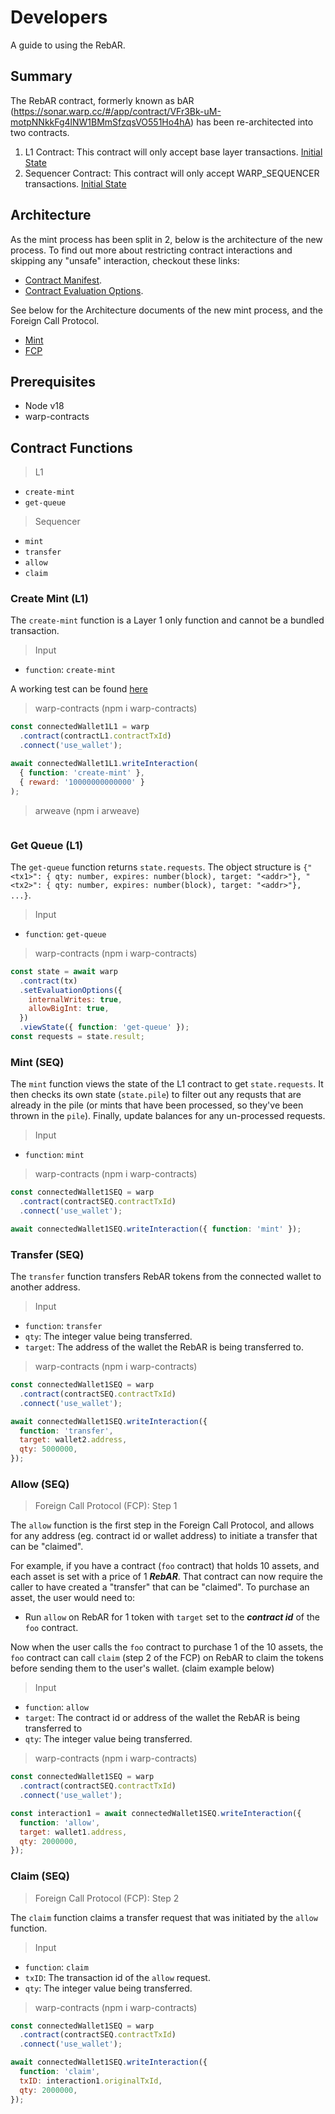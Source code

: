 # Developers

A guide to using the RebAR.

## Summary

The RebAR contract, formerly known as bAR (https://sonar.warp.cc/#/app/contract/VFr3Bk-uM-motpNNkkFg4lNW1BMmSfzqsVO551Ho4hA) has been re-architected into two contracts.

1. L1 Contract: This contract will only accept base layer transactions. [Initial State](./initial-state-L1.json)
2. Sequencer Contract: This contract will only accept WARP_SEQUENCER transactions. [Initial State](./initial-state-SEQ.json)

## Architecture

As the mint process has been split in 2, below is the architecture of the new process. To find out more about restricting contract interactions and skipping any "unsafe" interaction, checkout these links:

- [Contract Manifest](https://docs.warp.cc/docs/sdk/advanced/manifest/).
- [Contract Evaluation Options](https://docs.warp.cc/docs/sdk/advanced/evaluation-options#sourcetype-evaluation-option).

See below for the Architecture documents of the new mint process, and the Foreign Call Protocol.

- [Mint](./images/mint.png)
- [FCP](./images/fcp.png)

## Prerequisites

- Node v18
- warp-contracts

## Contract Functions

> L1

- `create-mint`
- `get-queue`

> Sequencer

- `mint`
- `transfer`
- `allow`
- `claim`

### Create Mint (L1)

The `create-mint` function is a Layer 1 only function and cannot be a bundled transaction.

> Input

- `function`: `create-mint`

A working test can be found [here](./test/full-integration.test.js)

> warp-contracts (npm i warp-contracts)

```js
const connectedWallet1L1 = warp
  .contract(contractL1.contractTxId)
  .connect('use_wallet');

await connectedWallet1L1.writeInteraction(
  { function: 'create-mint' },
  { reward: '10000000000000' }
);
```

> arweave (npm i arweave)

```

```

### Get Queue (L1)

The `get-queue` function returns `state.requests`. The object structure is `{"<tx1>": { qty: number, expires: number(block), target: "<addr>"}, "<tx2>": { qty: number, expires: number(block), target: "<addr>"}, ...}`.

> Input

- `function`: `get-queue`

> warp-contracts (npm i warp-contracts)

```js
const state = await warp
  .contract(tx)
  .setEvaluationOptions({
    internalWrites: true,
    allowBigInt: true,
  })
  .viewState({ function: 'get-queue' });
const requests = state.result;
```

### Mint (SEQ)

The `mint` function views the state of the L1 contract to get `state.requests`. It then checks its own state (`state.pile`) to filter out any requsts that are already in the pile (or mints that have been processed, so they've been thrown in the `pile`). Finally, update balances for any un-processed requests.

> Input

- `function`: `mint`

> warp-contracts (npm i warp-contracts)

```js
const connectedWallet1SEQ = warp
  .contract(contractSEQ.contractTxId)
  .connect('use_wallet');

await connectedWallet1SEQ.writeInteraction({ function: 'mint' });
```

### Transfer (SEQ)

The `transfer` function transfers RebAR tokens from the connected wallet to another address.

> Input

- `function`: `transfer`
- `qty`: The integer value being transferred.
- `target`: The address of the wallet the RebAR is being transferred to.

> warp-contracts (npm i warp-contracts)

```js
const connectedWallet1SEQ = warp
  .contract(contractSEQ.contractTxId)
  .connect('use_wallet');

await connectedWallet1SEQ.writeInteraction({
  function: 'transfer',
  target: wallet2.address,
  qty: 5000000,
});
```

### Allow (SEQ)

> Foreign Call Protocol (FCP): Step 1

The `allow` function is the first step in the Foreign Call Protocol, and allows for any address (eg. contract id or wallet address) to initiate a transfer that can be "claimed".

For example, if you have a contract (`foo` contract) that holds 10 assets, and each asset is set with a price of 1 **_RebAR_**. That contract can now require the caller to have created a "transfer" that can be "claimed". To purchase an asset, the user would need to:

- Run `allow` on RebAR for 1 token with `target` set to the **_contract id_** of the `foo` contract.

Now when the user calls the `foo` contract to purchase 1 of the 10 assets, the `foo` contract can call `claim` (step 2 of the FCP) on RebAR to claim the tokens before sending them to the user's wallet. (claim example below)

> Input

- `function`: `allow`
- `target`: The contract id or address of the wallet the RebAR is being transferred to
- `qty`: The integer value being transferred.

> warp-contracts (npm i warp-contracts)

```js
const connectedWallet1SEQ = warp
  .contract(contractSEQ.contractTxId)
  .connect('use_wallet');

const interaction1 = await connectedWallet1SEQ.writeInteraction({
  function: 'allow',
  target: wallet1.address,
  qty: 2000000,
});
```

### Claim (SEQ)

> Foreign Call Protocol (FCP): Step 2

The `claim` function claims a transfer request that was initiated by the `allow` function.

> Input

- `function`: `claim`
- `txID`: The transaction id of the `allow` request.
- `qty`: The integer value being transferred.

> warp-contracts (npm i warp-contracts)

```js
const connectedWallet1SEQ = warp
  .contract(contractSEQ.contractTxId)
  .connect('use_wallet');

await connectedWallet1SEQ.writeInteraction({
  function: 'claim',
  txID: interaction1.originalTxId,
  qty: 2000000,
});
```
